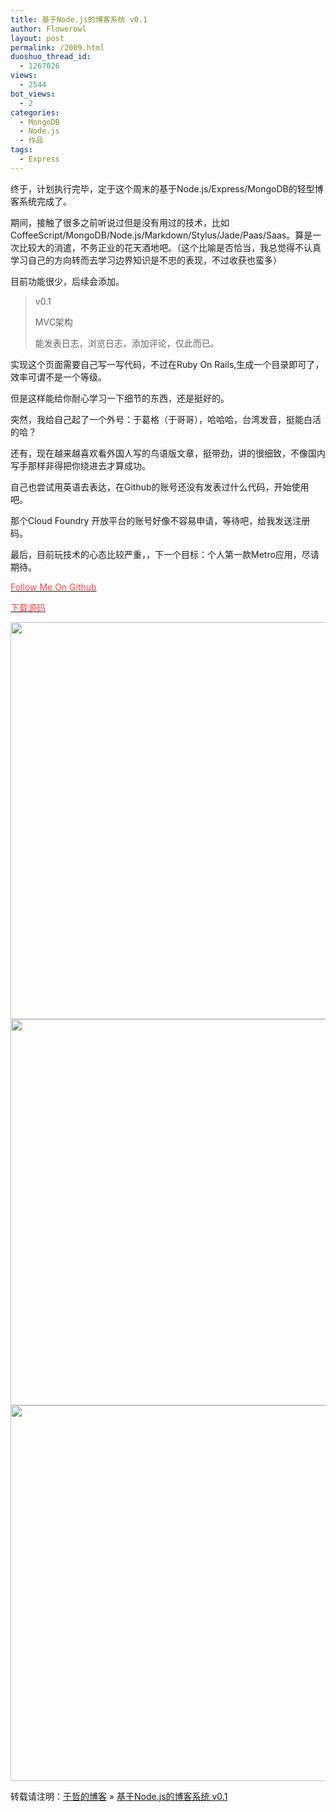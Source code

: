 ```yaml
---
title: 基于Node.js的博客系统 v0.1
author: Flowerowl
layout: post
permalink: /2009.html
duoshuo_thread_id:
  - 1267026
views:
  - 2544
bot_views:
  - 2
categories:
  - MongoDB
  - Node.js
  - 作品
tags:
  - Express
---
```

终于，计划执行完毕，定于这个周末的基于Node.js/Express/MongoDB的轻型博客系统完成了。

期间，接触了很多之前听说过但是没有用过的技术，比如CoffeeScript/MongoDB/Node.js/Markdown/Stylus/Jade/Paas/Saas。算是一次比较大的消遣，不务正业的花天酒地吧。（这个比喻是否恰当，我总觉得不认真学习自己的方向转而去学习边界知识是不忠的表现，不过收获也蛮多）

目前功能很少，后续会添加。

> v0.1
> 
> MVC架构
> 
> 能发表日志，浏览日志，添加评论，仅此而已。

实现这个页面需要自己写一写代码，不过在Ruby On Rails,生成一个目录即可了，效率可谓不是一个等级。

但是这样能给你耐心学习一下细节的东西，还是挺好的。

突然，我给自己起了一个外号：于葛格（于哥哥），哈哈哈，台湾发音，挺能白活的哈？

还有，现在越来越喜欢看外国人写的鸟语版文章，挺带劲，讲的很细致，不像国内写手那样非得把你绕进去才算成功。

自己也尝试用英语去表达，在Github的账号还没有发表过什么代码，开始使用吧。

那个Cloud Foundry 开放平台的账号好像不容易申请，等待吧，给我发送注册码。

最后，目前玩技术的心态比较严重，，下一个目标：个人第一款Metro应用，尽请期待。

<span style="color: #ff4040;"><a href="https://github.com/Flowerowl" target="_blank"><span style="color: #ff4040;">Follow Me On Github</span></a></span>

<span style="color: #ff4040;"><a href="http://dl.dbank.com/c0keqd2snb" target="_blank"><span style="color: #ff4040;">下载源码</span></a></span>

<img class="aligncenter size-full wp-image-2011" title="NodeBlog" src="http://lazynight.me/wp-content/uploads/2012/04/NodeBlog.gif" alt="" width="975" height="635" />

<img class="aligncenter size-full wp-image-2012" title="NodeBlog2" src="http://lazynight.me/wp-content/uploads/2012/04/NodeBlog2.gif" alt="" width="991" height="618" />

<img class="aligncenter size-full wp-image-2010" title="NodeBlog3" src="http://lazynight.me/wp-content/uploads/2012/04/NodeBlog3.gif" alt="" width="1004" height="601" />

转载请注明：[于哲的博客][1] &raquo; [基于Node.js的博客系统 v0.1][2]

 [1]: http://localhost/wordpress
 [2]: http://localhost/wordpress/2009.html